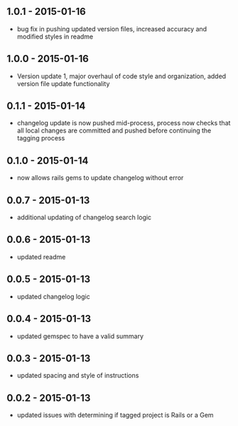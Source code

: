 ## 1.0.1 - 2015-01-16
 * bug fix in pushing updated version files, increased accuracy and modified styles in readme

## 1.0.0 - 2015-01-16
 * Version update 1, major overhaul of code style and organization, added version file update functionality

## 0.1.1 - 2015-01-14
 * changelog update is now pushed mid-process, process now checks that all local changes are committed and pushed before continuing the tagging process

## 0.1.0 - 2015-01-14
 * now allows rails gems to update changelog without error

## 0.0.7 - 2015-01-13
 * additional updating of changelog search logic

## 0.0.6 - 2015-01-13
 * updated readme

## 0.0.5 - 2015-01-13
 * updated changelog logic

## 0.0.4 - 2015-01-13
 * updated gemspec to have a valid summary

## 0.0.3 - 2015-01-13
 * updated spacing and style of instructions

## 0.0.2 - 2015-01-13
 * updated issues with determining if tagged project is Rails or a Gem

